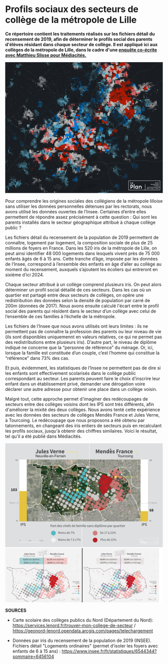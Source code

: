 # Profils sociaux des secteurs de collège de la métropole de Lille

**Ce répertoire contient les traitements réalisés sur les fichiers détail du recensement de 2019, afin de déterminer le profils social des parents d'élèves résidant dans chaque secteur de collège. Il est appliqué ici aux collèges de la métropole de Lille, dans le cadre d'une [enquête co-écrite avec Matthieu Slisse pour Médiacités.](https://www.mediacites.fr/enquete/lille/2023/01/11/colleges-comment-la-carte-scolaire-entretient-la-segregation-sociale-dans-la-metropole-lilloise/)**


<img src="https://github.com/Denis-Vannier/colleges_mediacites_lille/blob/main/CARTE_PROFILS_SOC_IRIS_2019_LILLE.png" width="800" />

Pour comprendre les origines sociales des collégiens de la métropole lilloise sans utiliser les données personnelles détenues par les rectorats, nous avons utilisé les données ouvertes de l’Insee. Certaines d’entre elles permettent de répondre assez précisément à cette question : Qui sont les parents installés dans le secteur géographique attribué à chaque collège public ? 

Les fichiers détail du recensement de la population de 2019  permettent de connaître, logement par logement, la composition sociale de plus de 25 millions de foyers en France. Dans les 520 iris de la métropole de Lille, on peut ainsi identifier 48 000 logements dans lesquels vivent près de 75 000 enfants âgés de 6 à 15 ans. Cette tranche d’âge, imposée par les données de l’Insee, correspond à l’ensemble des enfants en âge d’aller au collège au moment du recensement, auxquels s’ajoutent les écoliers qui entreront en sixième d’ici 2024.

Chaque secteur attribué à un collège comprend plusieurs iris. On peut alors déterminer un profil social détaillé de ces secteurs. Dans les cas où un quartier est partagé entre deux secteurs de collèges, on opère une redistribution des données selon la densité de population par carré de 200m (données de 2017). Nous avons ensuite calculé l'écart entre le profil social des parents qui résident dans le secteur d’un collège avec celui de l’ensemble de ces familles à l’échelle de la métropole.

Les fichiers de l’Insee que nous avons utilisés ont leurs limites : ils ne permettent pas de connaître la profession des parents ou leur niveau de vie (ils sont disponibles uniquemennt en valeurs relatives, ce qui ne permet pas des redistributions entre plusieurs iris). D’autre part, le niveau de diplôme indiqué ne concerne que la “personne de référence” du ménage. Or, ici, lorsque la famille est constituée d’un couple, c’est l’homme qui constitue la “référence” dans 73% des cas.

Et puis, évidemment, les statistiques de l’Insee ne permettent pas de dire si les enfants sont effectivement scolarisés dans le collège public correspondant au secteur. Les parents peuvent faire le choix d’inscrire leur enfant dans un établissement privé, demander une dérogation voire déclarer une autre adresse pour obtenir une place dans un collège voisin. 

Malgré tout, cette approche permet d'imaginer des redécoupages de secteurs entre des collèges voisins dont les IPS sont très différents, afin d'améliorer la mixité des deux collèges. Nous avons tenté cette expérience avec les données des secteurs de collèges Mendès France et Jules Verne, à Tourcoing. Le redécoupage que nous proposons a été obtenu par tatonnements, en changeant des iris entiers de secteurs puis en recalculant les profils sociaux, jusqu'à obtenir des chiffres similaires. Voici le résultat, tel qu'il a été publié dans Médiacités.

<img src="https://raw.githubusercontent.com/Denis-Vannier/colleges_mediacites_lille/main/COMPAR%20MENDES_JULESVERNE_V2.png?token=GHSAT0AAAAAAB5KGHT6SNB4WNPCXQPKESDCY56QIPQ" width="800" />
<img src="https://raw.githubusercontent.com/Denis-Vannier/colleges_mediacites_lille/main/REDECOUPAGE_COLL_MENDES_VERNE.png?token=GHSAT0AAAAAAB5KGHT664YSAXNWBZJSH7ECY56QKCQ" width="800" />





**SOURCES**

- Carte scolaire des collèges publics du Nord (Département du Nord): https://services.lenord.fr/trouver-mon-college-de-secteur / https://geonord-lenord.opendata.arcgis.com/pages/telechargement 

- Données par iris du recensement de la population de 2019 (INSEE). Fichiers détail "Logements ordinaires" (permet d'isoler les foyers avec enfants de 6 à 15 ans) : https://www.insee.fr/fr/statistiques/6544344?sommaire=6456104 
